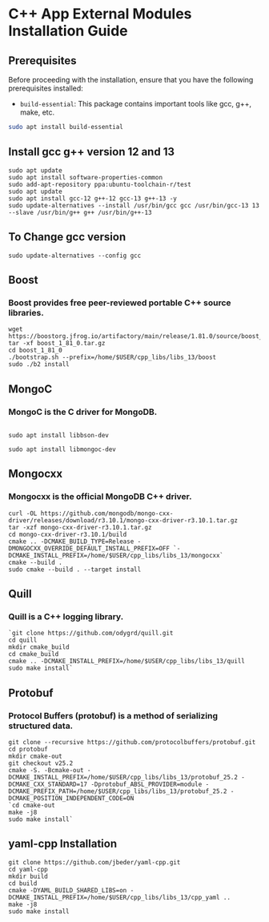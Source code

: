 # C++ App External Modules Installation Guide

## Prerequisites

Before proceeding with the installation, ensure that you have the following prerequisites installed:

- `build-essential`: This package contains important tools like gcc, g++, make, etc.

```bash
sudo apt install build-essential
```

## Install gcc g++ version 12 and 13
```
sudo apt update
sudo apt install software-properties-common
sudo add-apt-repository ppa:ubuntu-toolchain-r/test
sudo apt update
sudo apt install gcc-12 g++-12 gcc-13 g++-13 -y
sudo update-alternatives --install /usr/bin/gcc gcc /usr/bin/gcc-13 13 --slave /usr/bin/g++ g++ /usr/bin/g++-13

```

## To Change gcc version
``
sudo update-alternatives --config gcc
``

## Boost
### Boost provides free peer-reviewed portable C++ source libraries.

```
wget https://boostorg.jfrog.io/artifactory/main/release/1.81.0/source/boost_1_81_0.tar.gz
tar -xf boost_1_81_0.tar.gz
cd boost_1_81_0
./bootstrap.sh --prefix=/home/$USER/cpp_libs/libs_13/boost
sudo ./b2 install
```

## MongoC

### MongoC is the C driver for MongoDB.

```

sudo apt install libbson-dev

sudo apt install libmongoc-dev

```

## Mongocxx
### Mongocxx is the official MongoDB C++ driver.
```
curl -OL https://github.com/mongodb/mongo-cxx-driver/releases/download/r3.10.1/mongo-cxx-driver-r3.10.1.tar.gz
tar -xzf mongo-cxx-driver-r3.10.1.tar.gz
cd mongo-cxx-driver-r3.10.1/build
cmake .. -DCMAKE_BUILD_TYPE=Release -DMONGOCXX_OVERRIDE_DEFAULT_INSTALL_PREFIX=OFF `-DCMAKE_INSTALL_PREFIX=/home/$USER/cpp_libs/libs_13/mongocxx`
cmake --build .
sudo cmake --build . --target install
```

## Quill
### Quill is a C++ logging library.
```
`git clone https://github.com/odygrd/quill.git
cd quill
mkdir cmake_build
cd cmake_build
cmake .. -DCMAKE_INSTALL_PREFIX=/home/$USER/cpp_libs/libs_13/quill
sudo make install`
```

## Protobuf
### Protocol Buffers (protobuf) is a method of serializing structured data.
```
git clone --recursive https://github.com/protocolbuffers/protobuf.git
cd protobuf
mkdir cmake-out
git checkout v25.2
cmake -S. -Bcmake-out -DCMAKE_INSTALL_PREFIX=/home/$USER/cpp_libs/libs_13/protobuf_25.2 -DCMAKE_CXX_STANDARD=17 -Dprotobuf_ABSL_PROVIDER=module -DCMAKE_PREFIX_PATH=/home/$USER/cpp_libs/libs_13/protobuf_25.2 -DCMAKE_POSITION_INDEPENDENT_CODE=ON
`cd cmake-out
make -j8
sudo make install`
```

## yaml-cpp Installation

```
git clone https://github.com/jbeder/yaml-cpp.git
cd yaml-cpp 
mkdir build
cd build
cmake -DYAML_BUILD_SHARED_LIBS=on -DCMAKE_INSTALL_PREFIX=/home/$USER/cpp_libs/libs_13/cpp_yaml ..
make -j8
sudo make install
```
